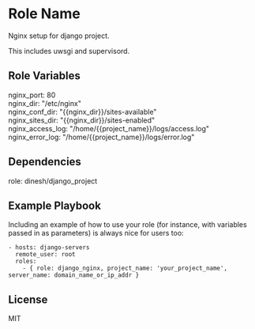Role Name
=========

Nginx setup for django project.

This includes uwsgi and supervisord.

Role Variables
--------------

nginx_port: 80  
nginx_dir: "/etc/nginx"  
nginx_conf_dir: "{{nginx_dir}}/sites-available"  
nginx_sites_dir: "{{nginx_dir}}/sites-enabled"  
nginx_access_log: "/home/{{project_name}}/logs/access.log"  
nginx_error_log: "/home/{{project_name}}/logs/error.log"  

Dependencies
------------

role: dinesh/django_project  

Example Playbook
----------------

Including an example of how to use your role (for instance, with variables passed in as parameters) is always nice for users too:  

    - hosts: django-servers  
      remote_user: root
      roles:
        - { role: django_nginx, project_name: 'your_project_name', server_name: domain_name_or_ip_addr }


License
-------

MIT
